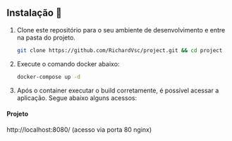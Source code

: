 ## Instalação 🚀 

1. Clone este repositório para o seu ambiente de desenvolvimento e entre na pasta do projeto.

   ```bash
   git clone https://github.com/RichardVsc/project.git && cd project

2. Execute o comando docker abaixo:
   ```bash
   docker-compose up -d

3. Após o container executar o build corretamente, é possível acessar a aplicação. Segue abaixo alguns acessos:

#### Projeto
http://localhost:8080/ (acesso via porta 80 nginx)
